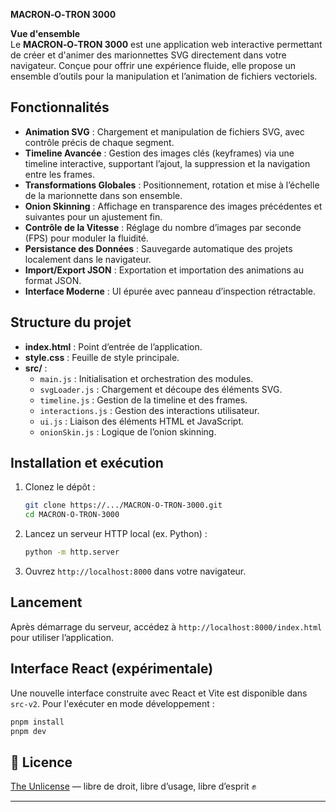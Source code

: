 **MACRON‑O‑TRON 3000**

**Vue d'ensemble**\
Le **MACRON‑O‑TRON 3000** est une application web interactive permettant de créer et d'animer des marionnettes SVG directement dans votre navigateur. Conçue pour offrir une expérience fluide, elle propose un ensemble d’outils pour la manipulation et l’animation de fichiers vectoriels.

## Fonctionnalités

- **Animation SVG** : Chargement et manipulation de fichiers SVG, avec contrôle précis de chaque segment.
- **Timeline Avancée** : Gestion des images clés (keyframes) via une timeline interactive, supportant l’ajout, la suppression et la navigation entre les frames.
- **Transformations Globales** : Positionnement, rotation et mise à l’échelle de la marionnette dans son ensemble.
- **Onion Skinning** : Affichage en transparence des images précédentes et suivantes pour un ajustement fin.
- **Contrôle de la Vitesse** : Réglage du nombre d’images par seconde (FPS) pour moduler la fluidité.
- **Persistance des Données** : Sauvegarde automatique des projets localement dans le navigateur.
- **Import/Export JSON** : Exportation et importation des animations au format JSON.
- **Interface Moderne** : UI épurée avec panneau d’inspection rétractable.

## Structure du projet

- **index.html** : Point d’entrée de l’application.
- **style.css** : Feuille de style principale.
- **src/** :
  - `main.js` : Initialisation et orchestration des modules.
  - `svgLoader.js` : Chargement et découpe des éléments SVG.
  - `timeline.js` : Gestion de la timeline et des frames.
  - `interactions.js` : Gestion des interactions utilisateur.
  - `ui.js` : Liaison des éléments HTML et JavaScript.
  - `onionSkin.js` : Logique de l’onion skinning.

## Installation et exécution

1. Clonez le dépôt :
   ```bash
   git clone https://.../MACRON-O-TRON-3000.git
   cd MACRON-O-TRON-3000
   ```
2. Lancez un serveur HTTP local (ex. Python) :
   ```bash
   python -m http.server
   ```
3. Ouvrez `http://localhost:8000` dans votre navigateur.

## Lancement

Après démarrage du serveur, accédez à `http://localhost:8000/index.html` pour utiliser l’application.

## Interface React (expérimentale)

Une nouvelle interface construite avec React et Vite est disponible dans `src-v2`.
Pour l'exécuter en mode développement :
```bash
pnpm install
pnpm dev
```

## 📄 Licence

[The Unlicense](https://unlicense.org/) — libre de droit, libre d’usage, libre d’esprit ✊

---
